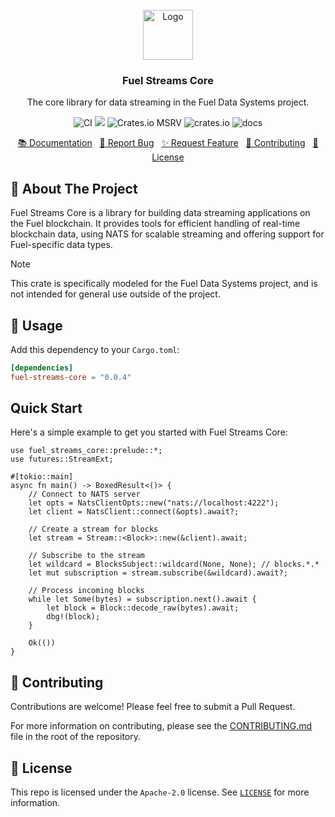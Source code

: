 <br/>
<div align="center">
<a href="https://github.com/fuellabs/data-systems">
<img src="https://global.discourse-cdn.com/business6/uploads/fuel/original/2X/5/57d5a345cc15a64b636e0d56e042857f8a0e80b1.png" alt="Logo" width="80" height="80">
</a>
<h3 align="center">Fuel Streams Core</h3>
<p align="center">
The core library for data streaming in the Fuel Data Systems project.
<br />
<p align="center">
    <a href="https://github.com/FuelLabs/data-systems/actions/workflows/ci.yaml" style="text-decoration: none;">
        <img src="https://github.com/FuelLabs/data-systems/actions/workflows/ci.yaml/badge.svg?branch=main" alt="CI">
    </a>
    <a href="https://codecov.io/gh/FuelLabs/data-systems" style="text-decoration: none;">
        <img src="https://codecov.io/gh/FuelLabs/data-systems/graph/badge.svg?token=1zna00scwj"/>
    </a>
    <a href="https://crates.io/crates/fuel-streams-core" style="text-decoration: none;">
        <img alt="Crates.io MSRV" src="https://img.shields.io/crates/msrv/fuel-streams-core">
    </a>
    <a href="https://crates.io/crates/fuel-streams-core" style="text-decoration: none;">
        <img src="https://img.shields.io/crates/v/fuel-streams-core?label=latest" alt="crates.io">
    </a>
    <a href="https://docs.rs/fuel-streams-core/" style="text-decoration: none;">
        <img src="https://docs.rs/fuel-streams-core/badge.svg" alt="docs">
    </a>
</p>
<a href="https://docs.rs/fuel-streams-core">📚 Documentation</a>
<span>&nbsp;</span>
<a href="https://github.com/fuellabs/data-systems/issues/new?labels=bug&template=bug-report---.md">🐛 Report Bug</a>
<span>&nbsp;</span>
<a href="https://github.com/fuellabs/data-systems/issues/new?labels=enhancement&template=feature-request---.md">✨ Request Feature</a>
<span>&nbsp;</span>
<a href="https://github.com/fuellabs/data-systems/blob/main/CONTRIBUTING.md">🤝 Contributing</a>
<span>&nbsp;</span>
<a href="https://github.com/fuellabs/data-systems/blob/main/LICENSE">📄 License</a>
</p>
</div>

## 📝 About The Project

Fuel Streams Core is a library for building data streaming applications on the Fuel blockchain. It provides tools for efficient handling of real-time blockchain data, using NATS for scalable streaming and offering support for Fuel-specific data types.

> [!NOTE]
> This crate is specifically modeled for the Fuel Data Systems project, and is not intended for general use outside of the project.

## 🚀 Usage

Add this dependency to your `Cargo.toml`:

```toml
[dependencies]
fuel-streams-core = "0.0.4"
```

## Quick Start

Here's a simple example to get you started with Fuel Streams Core:

```rust,no_run
use fuel_streams_core::prelude::*;
use futures::StreamExt;

#[tokio::main]
async fn main() -> BoxedResult<()> {
    // Connect to NATS server
    let opts = NatsClientOpts::new("nats://localhost:4222");
    let client = NatsClient::connect(&opts).await?;

    // Create a stream for blocks
    let stream = Stream::<Block>::new(&client).await;

    // Subscribe to the stream
    let wildcard = BlocksSubject::wildcard(None, None); // blocks.*.*
    let mut subscription = stream.subscribe(&wildcard).await?;

    // Process incoming blocks
    while let Some(bytes) = subscription.next().await {
        let block = Block::decode_raw(bytes).await;
        dbg!(block);
    }

    Ok(())
}
```

## 🤝 Contributing

Contributions are welcome! Please feel free to submit a Pull Request.

For more information on contributing, please see the [CONTRIBUTING.md](../../CONTRIBUTING.md) file in the root of the repository.

## 📜 License

This repo is licensed under the `Apache-2.0` license. See [`LICENSE`](../../LICENSE) for more information.

